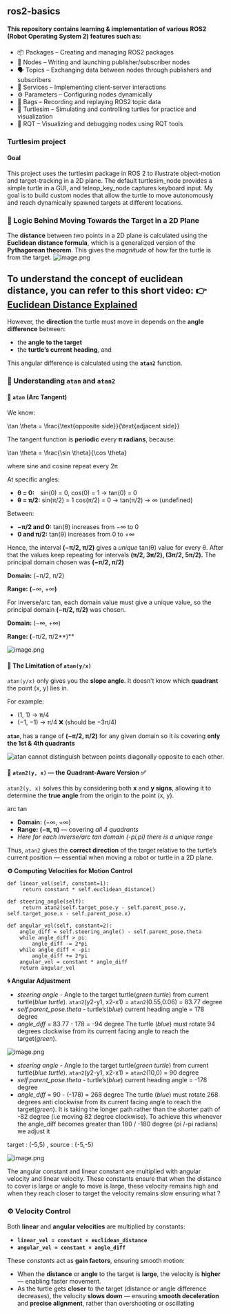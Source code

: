 ## ros2-basics

#### This repository contains learning &amp; implementation of various ROS2 (Robot Operating System 2) features such as:

- 📦 Packages – Creating and managing ROS2 packages
- 🤖 Nodes – Writing and launching publisher/subscriber nodes
- 🗣️ Topics – Exchanging data between nodes through publishers and subscribers
- 🧩 Services – Implementing client-server interactions
- ⚙️ Parameters – Configuring nodes dynamically
- 💾 Bags – Recording and replaying ROS2 topic data
- 🐢 Turtlesim – Simulating and controlling turtles for practice and visualization
- 🧰 RQT – Visualizing and debugging nodes using RQT tools


### Turtlesim project

#### Goal

This project uses the turtlesim package in ROS 2 to illustrate object-motion and target-tracking in a 2D plane. The default turtlesim_node provides a simple turtle in a GUI, and teleop_key_node captures keyboard input. My goal is to build custom nodes that allow the turtle to move autonomously and reach dynamically spawned targets at different locations. 

### **🧭 Logic Behind Moving Towards the Target in a 2D Plane**

The **distance** between two points in a 2D plane is calculated using the **Euclidean distance formula**, which is a generalized version of the **Pythagorean theorem**. This gives the *magnitude* of how far the turtle is from the target.
![image.png](attachment:b67edbd1-0574-46a8-b057-8d8c79553745:image.png)

To understand the concept of **euclidean** **distance**, you can refer to this short video:
👉 [Euclidean Distance Explained](https://youtu.be/3rPwfmrCwVw?si=Fj8WuYipXjXTlkV8)
---

However, the **direction** the turtle must move in depends on the **angle difference** between:

- the **angle to the target**
- the **turtle’s current heading**, and

This angular difference is calculated using the **`atan2`** function.

### **📐 Understanding `atan` and `atan2`**

#### 🔸 `atan` (Arc Tangent)

We know:

\tan \theta = \frac{\text{opposite side}}{\text{adjacent side}}

The tangent function is **periodic** every **π radians**, because:

\tan \theta = \frac{\sin \theta}{\cos \theta}

where sine and cosine repeat every 2π

At specific angles:

- **θ = 0:** sin(0) = 0, cos(0) = 1 → tan(0) = 0
- **θ = π/2:** sin(π/2) = 1 cos(π/2) = 0 → tan(π/2) → ∞ (undefined)

Between:

- **−π/2 and 0:** tan(θ) increases from −∞ to 0
- **0 and π/2:** tan(θ) increases from 0 to +∞

Hence, the interval **(−π/2, π/2)** gives a *unique* tan(θ) value for every θ. After that the values keep repeating for intervals  **(π/2, 3π/2), (3π/2, 5π/2).** The principal domain chosen was **(−π/2, π/2)**

**Domain:** (−π/2, π/2) 

**Range:** **(**−∞, +∞**)**

For inverse/arc tan, each domain value must give a unique value, so the principal domain  **(−π/2, π/2)**  was chosen.

**Domain:** (−∞, +∞) 

**Range:** **(**−π/2, π/2**)**

![image.png](attachment:e3c71f52-ac4e-45a9-bb84-baba47652f4f:image.png)

#### 🔸 The Limitation of `atan(y/x)`

`atan(y/x)` only gives you the **slope angle**. It doesn’t know which **quadrant** the point (x, y) lies in.

For example:

- (1, 1) → π/4
- (−1, −1) → π/4 ❌ (should be −3π/4)

 **`atan`**, has a range of **(−π/2, π/2)** for any given domain so it is covering **only the 1st & 4th quadrants** 

![ `atan` cannot distinguish between points diagonally opposite to each other.](attachment:c7da76c6-3d09-4815-b711-df7e59fc4e05:image.png)


#### 🔸 `atan2(y, x)` — the Quadrant-Aware Version ✅

`atan2(y, x)` solves this by considering both **x** and **y signs**, allowing it to determine the **true angle** from the origin to the point (x, y).

arc tan

- **Domain:** (−∞, +∞)
- **Range:** **(−π, π)** — covering *all 4 quadrants*
- *Here for each inverse/arc tan  domain (-pi,pi) there is a unique range*

Thus, `atan2` gives the **correct direction** of the target relative to the turtle’s current position — essential when moving a robot or turtle in a 2D plane.

**⚙️ Computing Velocities for Motion Control**

```
def linear_vel(self, constant=1):
     return constant * self.euclidean_distance()

def steering_angle(self):
     return atan2(self.target_pose.y - self.parent_pose.y, self.target_pose.x - self.parent_pose.x)

def angular_vel(self, constant=2):
    angle_diff = self.steering_angle() - self.parent_pose.theta
    while angle_diff > pi:
        angle_diff -= 2*pi
    while angle_diff < -pi:
        angle_diff += 2*pi
    angular_vel = constant * angle_diff
    return angular_vel
```

**🌀 Angular Adjustment**

- *steering angle* - Angle to the target turtle(*green turtle*) from current turtle(*blue* *turtle*).
`atan2`(y2-y1, x2-x1) = `atan2`(0.55,0.06) = 83.77 degree
- *self.parent_pose.theta* - turtle’s(*blue*) current heading angle  = 178 degree
- *angle_diff* = 83.77 - 178 = -94 degree  The turtle (*blue*) must rotate 94 degrees clockwise from its current facing angle to reach the target(*green*).

![image.png](attachment:e630347d-a6ea-4ddc-b94b-02def00e240a:image.png)

- *steering angle* - Angle to the target turtle(*green turtle*) from current turtle(*blue* *turtle*).
`atan2`(y2-y1, x2-x1) = `atan2`(10,0) = 90 degree
- *self.parent_pose.theta* - turtle’s(*blue*) current heading angle  = -178 degree
- *angle_diff* = 90 - (-178) = 268 degree  The turtle (*blue*) must rotate 268 degrees anti clockwise from its current facing angle to reach the target(*green*). It is taking the longer path rather than the shorter path of -82 degree (i.e moving 82 degree clockwise). To achieve this whenever the angle_diff becomes greater than 180 / -180 degree (pi /-pi radians) we adjust it

target : (-5,5) , source : (-5,-5)

![image.png](attachment:9cbc0ceb-f7c8-464f-a368-4db036500e5f:image.png)

The angular constant and linear constant are multiplied with angular velocity and linear velocity. These constants ensure that when the distance to cover is large or angle to move is large, these velocity remains high and when they reach closer to target the velocity remains slow ensuring what ?

### ⚙️ Velocity Control

Both **linear** and **angular velocities** are multiplied by constants:

- **`linear_vel = constant × euclidean_distance`**
- **`angular_vel = constant × angle_diff`**

These *constants* act as **gain factors**, ensuring smooth motion:

- When the **distance** or **angle** to the target is **large**, the velocity is **higher** — enabling faster movement.
- As the turtle gets **closer** to the target (distance or angle difference decreases), the velocity **slows down** — ensuring **smooth deceleration** and **precise alignment**, rather than overshooting or oscillating
